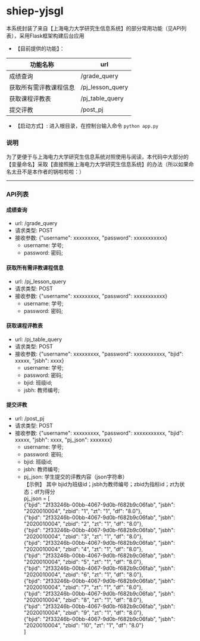 # shiep-yjsgl
本系统封装了来自【上海电力大学研究生信息系统】的部分常用功能（见API列表），采用Flask框架构建后台应用 <br>

* 【目前提供的功能】：

|   功能名称              |              url              |
| ---------------------  | ----------------------------- |
|  成绩查询               |         /grade_query          |
|  获取所有需评教课程信息  |         /pj_lesson_query      |
|  获取课程评教表          |        /pj_table_query       |
|  提交评教               |        /post_pj              |

* 【启动方式】: 进入根目录，在控制台输入命令 ```python app.py```


### 说明
为了更便于与上海电力大学研究生信息系统对照使用与阅读，本代码中大部分的【变量命名】采取【直接照搬上海电力大学研究生信息系统】的办法（所以如果命名太丑不是本作者的锅啦啦啦：）

-----------------------------------------------------------------------------

### API列表
#### 成绩查询
* url: /grade_query
* 请求类型: POST
* 接收参数: {"username": xxxxxxxxx, "password": xxxxxxxxxxx}
  * username: 学号;
  * password: 密码;

#### 获取所有需评教课程信息
* url: /pj_lesson_query
* 请求类型: POST
* 接收参数: {"username": xxxxxxxxx, "password": xxxxxxxxxxx}
  * username: 学号;
  * password: 密码;

#### 获取课程评教表
* url: /pj_table_query
* 请求类型: POST
* 接收参数: {"username": xxxxxxxxx, "password": xxxxxxxxxxx, "bjid": xxxxx, "jsbh": xxxx}
  * username: 学号;
  * password: 密码;
  * bjid: 班级id;
  * jsbh: 教师编号;

#### 提交评教
* url: /post_pj
* 请求类型: POST
* 接收参数: {"username": xxxxxxxxx, "password": xxxxxxxxxxx, "bjid": xxxxx, "jsbh": xxxx, "pj_json": xxxxxxx} <br>
  * username: 学号;
  * password: 密码;
  * bjid: 班级id;
  * jsbh: 教师编号;
  * pj_json: 学生提交的评教内容（json字符串）<br>
    【示例】 其中 bjid为班级id；jsbh为教师编号；zbid为指标id；zt为状态；df为得分 <br>
    pj_json = [ <br>
      {"bjid": "2f33246b-00bb-4067-9d0b-f682b9c06fab", "jsbh": "2020010004", "zbid": "1", "zt": "1", "df": "8.0"}, <br>
      {"bjid": "2f33246b-00bb-4067-9d0b-f682b9c06fab", "jsbh": "2020010004", "zbid": "2", "zt": "1", "df": "8.0"}, <br>
      {"bjid": "2f33246b-00bb-4067-9d0b-f682b9c06fab", "jsbh": "2020010004", "zbid": "3", "zt": "1", "df": "8.0"}, <br>
      {"bjid": "2f33246b-00bb-4067-9d0b-f682b9c06fab", "jsbh": "2020010004", "zbid": "4", "zt": "1", "df": "8.0"}, <br>
      {"bjid": "2f33246b-00bb-4067-9d0b-f682b9c06fab", "jsbh": "2020010004", "zbid": "5", "zt": "1", "df": "8.0"}, <br>
      {"bjid": "2f33246b-00bb-4067-9d0b-f682b9c06fab", "jsbh": "2020010004", "zbid": "6", "zt": "1", "df": "8.0"}, <br>
      {"bjid": "2f33246b-00bb-4067-9d0b-f682b9c06fab", "jsbh": "2020010004", "zbid": "7", "zt": "1", "df": "8.0"}, <br>
      {"bjid": "2f33246b-00bb-4067-9d0b-f682b9c06fab", "jsbh": "2020010004", "zbid": "8", "zt": "1", "df": "8.0"}, <br>
      {"bjid": "2f33246b-00bb-4067-9d0b-f682b9c06fab", "jsbh": "2020010004", "zbid": "9", "zt": "1", "df": "8.0"}, <br>
      {"bjid": "2f33246b-00bb-4067-9d0b-f682b9c06fab", "jsbh": "2020010004", "zbid": "10", "zt": "1", "df": "8.0"} <br>
    ] 
